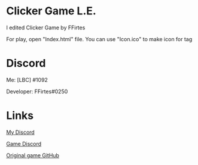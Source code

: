 # Clicker Game L.E.
I edited Clicker Game by FFirtes

For play, open "Index.html" file.
You can use "Icon.ico" to make icon for tag

# Discord
Me: [LBC] <LEYN>#1092

Developer: FFirtes#0250
# Links

[My Discord](https://discord.gg/ftGX4rX)

[Game Discord](https://discord.gg/pnBSeS2)

[Original game GitHub](https://github.com/FFirtes/ClickerGame)
